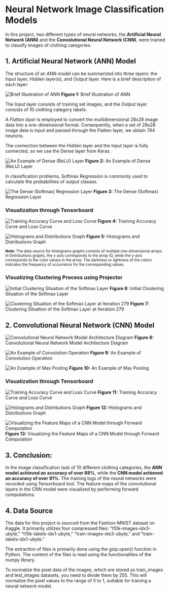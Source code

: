 # Neural Network Image Classification Models

In this project, two different types of neural networks, the **Artificial Neural Network (ANN)** and the **Convolutional Neural Network (CNN)**, were trained to classify images of clothing categories. 

## 1. Artificial Neural Network (ANN) Model

The structure of an ANN model can be summarized into three layers: the Input layer, Hidden layer(s), and Output layer. Here is a brief description of each layer:

![Brief Illustration of ANN](https://github.com/Starrywoof/Clothing-Image-Classification-via-Neural-Network/blob/main/Pictures/Brief_Illustration_of_ANN.png)
**Figure 1:** Brief Illustration of ANN

The Input layer consists of training set images, and the Output layer consists of 10 clothing category labels. 

A *Flatten layer* is employed to convert the multidimensional 28x28 image data into a one-dimensional format. Consequently, when a set of 28x28 image data is input and passed through the Flatten layer, we obtain 784 neurons.

The connection between the Hidden layer and the Input layer is fully connected, so we use the Dense layer from Keras.

![An Example of Dense (ReLU) Layer](https://github.com/Starrywoof/Clothing-Image-Classification-via-Neural-Network/blob/main/Pictures/Fully_Connected.png)
**Figure 2:** An Example of Dense (ReLU) Layer

In classification problems, Softmax Regression is commonly used to calculate the probabilities of output classes.

![The Dense (Softmax) Regression Layer](https://github.com/Starrywoof/Clothing-Image-Classification-via-Neural-Network/blob/main/Pictures/Regression_Layer.png)
**Figure 3:** The Dense (Softmax) Regression Layer

### Visualization through Tensorboard

![Training Accuracy Curve and Loss Curve](https://github.com/Starrywoof/Clothing-Image-Classification-via-Neural-Network/blob/main/Pictures/Accuracy_and_Loss_Curve_ANN.png)
**Figure 4:** Training Accuracy Curve and Loss Curve

![Histograms and Distributions Graph](https://github.com/Starrywoof/Clothing-Image-Classification-via-Neural-Network/blob/main/Pictures/Histograms_and_Distributions_ANN.png)
**Figure 5:** Histograms and Distributions Graph

<small>**Note:** The data source for Histograms graphs consists of multiple one-dimensional arrays. In Distributions graphs, the x-axis corresponds to the array ID, while the y-axis corresponds to the color values in the array. The darkness or lightness of the colors indicates the frequency of occurrence for the corresponding values.</small>

### Visualizing Clustering Process using Projector

![Initial Clustering Situation of the Softmax Layer](https://github.com/Starrywoof/Clothing-Image-Classification-via-Neural-Network/blob/main/Pictures/Initial_Clustering_ANN.png)
**Figure 6:** Initial Clustering Situation of the Softmax Layer

![Clustering Situation of the Softmax Layer at Iteration 279](https://github.com/Starrywoof/Clothing-Image-Classification-via-Neural-Network/blob/main/Pictures/Clustering_Iteration_ANN.png)
**Figure 7:** Clustering Situation of the Softmax Layer at Iteration 279

## 2. Convolutional Neural Network (CNN) Model

![Convolutional Neural Network Model Architecture Diagram](https://github.com/Starrywoof/Clothing-Image-Classification-via-Neural-Network/blob/main/Pictures/CNN.png)
**Figure 8:** Convolutional Neural Network Model Architecture Diagram

![An Example of Convolution Operation](https://github.com/Starrywoof/Clothing-Image-Classification-via-Neural-Network/blob/main/Pictures/Convolution_Operation.png)
**Figure 9:** An Example of Convolution Operation

![An Example of Max Pooling](https://github.com/Starrywoof/Clothing-Image-Classification-via-Neural-Network/blob/main/Pictures/Max_Pooling.png)
**Figure 10:** An Example of Max Pooling

### Visualization through Tensorboard

![Training Accuracy Curve and Loss Curve](https://github.com/Starrywoof/Clothing-Image-Classification-via-Neural-Network/blob/main/Pictures/Accuracy_and_Loss_Curve_CNN.png)
**Figure 11:** Training Accuracy Curve and Loss Curve

![Histograms and Distributions Graph](https://github.com/Starrywoof/Clothing-Image-Classification-via-Neural-Network/blob/main/Pictures/Histograms_and_Distributions_CNN.png)
**Figure 12:** Histograms and Distributions Graph

![Visualizing the Feature Maps of a CNN Model through Forward Computation](https://github.com/Starrywoof/Clothing-Image-Classification-via-Neural-Network/blob/main/Pictures/Feature_Maps_CNN.png)
**Figure 13:** Visualizing the Feature Maps of a CNN Model through Forward Computation

## 3. Conclusion:

In the image classification task of 10 different clothing categories, the **ANN model achieved an accuracy of over 88%**, while the **CNN model achieved an accuracy of over 91%**. The training logs of the neural networks were recorded using Tensorboard tool. The feature maps of the convolutional layers in the CNN model were visualized by performing forward computations.

## 4. Data Source

The data for this project is sourced from the Fashion-MNIST dataset on Kaggle. It primarily utilizes four compressed files: "t10k-images-idx3-ubyte," "t10k-labels-idx1-ubyte," "train-images-idx3-ubyte," and "train-labels-idx1-ubyte."

The extraction of files is primarily done using the gzip.open() function in Python. The content of the files is read using the functionalities of the numpy library.

To normalize the pixel data of the images, which are stored as train_images and test_images datasets, you need to divide them by 255. This will normalize the pixel values to the range of 0 to 1, suitable for training a neural network model.
